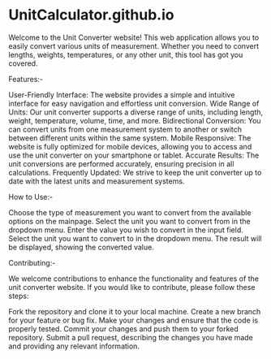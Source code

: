 # UnitCalculator.github.io

Welcome to the Unit Converter website! This web application allows you to easily convert various units of measurement. Whether you need to convert lengths, weights, temperatures, or any other unit, this tool has got you covered.

Features:- 

User-Friendly Interface: The website provides a simple and intuitive interface for easy navigation and effortless unit conversion.
Wide Range of Units: Our unit converter supports a diverse range of units, including length, weight, temperature, volume, time, and more.
Bidirectional Conversion: You can convert units from one measurement system to another or switch between different units within the same system.
Mobile Responsive: The website is fully optimized for mobile devices, allowing you to access and use the unit converter on your smartphone or tablet.
Accurate Results: The unit conversions are performed accurately, ensuring precision in all calculations.
Frequently Updated: We strive to keep the unit converter up to date with the latest units and measurement systems.

How to Use:-

Choose the type of measurement you want to convert from the available options on the mainpage.
Select the unit you want to convert from in the dropdown menu.
Enter the value you wish to convert in the input field.
Select the unit you want to convert to in the dropdown menu.
The result will be displayed, showing the converted value.

Contributing:-

We welcome contributions to enhance the functionality and features of the unit converter website. If you would like to contribute, please follow these steps:

Fork the repository and clone it to your local machine.
Create a new branch for your feature or bug fix.
Make your changes and ensure that the code is properly tested.
Commit your changes and push them to your forked repository.
Submit a pull request, describing the changes you have made and providing any relevant information.
